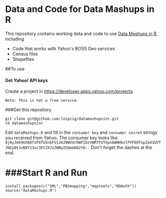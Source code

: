 Data and Code for Data Mashups in R
=========================

This repository contains working data and code to use [Data Mashups in R](http://shop.oreilly.com/product/0636920018438.do), including

- Code that works with Yahoo's BOSS Geo services
- Census files
- Shapefiles

##To use

#### Get Yahoo! API keys

Create a project in https://developer.apps.yahoo.com/projects

    Note: This is not a free service.

###Get this repository
```
git clone git@github.com:leipzig/datamashupsinr.git
cd datamashupsinr
```

Edit `dataMashups.R` and fill in the `consumer key` and `consumer secret` strings you received from Yahoo. The consumer key looks like:
`dj0yJmk9UXQ0T1F6TU5nbFU1JmJ9WVdrOWFIbzVWRTFUTXpnbWNHbzlPVFE0TnpZeU1UVTJNZy0tJnN9Y23uc3VtZXJzZWNyZXQmeD02YQ--`
Don't forget the dashes at the end.

###Start R and Run
==========
```
install.packages(c("XML","PBSmapping","maptools","ROAuth"))
source("dataMashups.R")
```